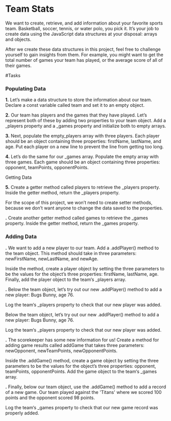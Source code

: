 # Team Stats

We want to create, retrieve, and add information about your favorite sports team. Basketball, soccer, tennis, or water polo, you pick it. It’s your job to create data using the JavaScript data structures at your disposal: arrays and objects.

After we create these data structures in this project, feel free to challenge yourself to gain insights from them. For example, you might want to get the total number of games your team has played, or the average score of all of their games.

 #Tasks

 ### Populating Data

**1.** Let’s make a data structure to store the information about our team. Declare a const variable called team and set it to an empty object.

**2.** Our team has players and the games that they have played. Let’s represent both of these by adding two properties to your team object. Add a _players property and a _games property and initialize both to empty arrays.

**3.** Next, populate the empty_players array with three players. Each player should be an object containing three properties: firstName, lastName, and age. Put each player on a new line to prevent the line from getting too long.

**4.** Let’s do the same for our _games array. Populate the empty array with three games. Each game should be an object containing three properties: opponent, teamPoints, opponentPoints.

 Getting Data

**5.** Create a getter method called players to retrieve the _players property. Inside the getter method, return the _players property.

For the scope of this project, we won’t need to create setter methods, because we don’t want anyone to change the data saved to the properties.

**.** Create another getter method called games to retrieve the _games property. Inside the getter method, return the _games property.

### Adding Data

**.** We want to add a new player to our team. Add a .addPlayer() method to the team object. This method should take in three parameters: newFirstName, newLastName, and newAge.

Inside the method, create a player object by setting the three parameters to be the values for the object’s three properties: firstName, lastName, age. Finally, add the player object to the team‘s _players array.

**.** Below the team object, let’s try out our new .addPlayer() method to add a new player: Bugs Bunny, age 76.

Log the team‘s _players property to check that our new player was added.

Below the team object, let’s try out our new .addPlayer() method to add a new player: Bugs Bunny, age 76.

Log the team‘s _players property to check that our new player was added.

**.** The scorekeeper has some new information for us! Create a method for adding game results called addGame that takes three parameters: newOpponent, newTeamPoints, newOpponentPoints.

Inside the .addGame() method, create a game object by setting the three parameters to be the values for the object’s three properties: opponent, teamPoints, opponentPoints. Add the game object to the team‘s _games array.

**.** Finally, below our team object, use the .addGame() method to add a record of a new game. Our team played against the 'Titans' where we scored 100 points and the opponent scored 98 points.

Log the team‘s _games property to check that our new game record was properly added.
